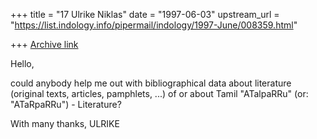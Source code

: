 +++
title = "17 Ulrike Niklas"
date = "1997-06-03"
upstream_url = "https://list.indology.info/pipermail/indology/1997-June/008359.html"

+++
[Archive link](https://list.indology.info/pipermail/indology/1997-June/008359.html)

Hello,

could anybody help me out with bibliographical data about literature 
(original texts, articles, pamphlets, ...) of or about Tamil "ATalpaRRu" 
(or: "ATaRpaRRu") - Literature? 

With many thanks, ULRIKE




